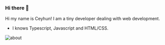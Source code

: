 ### Hi there 👋

Hi my name is Ceyhun! I am a tiny developer dealing with web development.

+ I knows Typescript, Javascript and HTML/CSS.

![about](https://github-readme-stats.vercel.app/api?username=ceyrex20&show_icons=true&include_all_commits=true)
